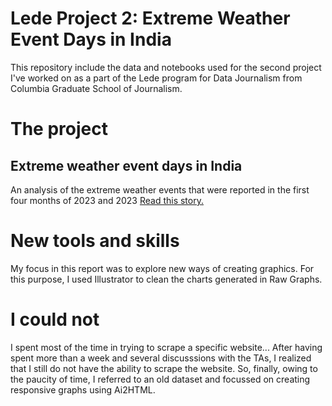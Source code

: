 # Lede Project 2: Extreme Weather Event Days in India

This repository include the data and notebooks used for the second project I've worked on as a part of the Lede program for Data Journalism from Columbia Graduate School of Journalism.

# The project
## Extreme weather event days in India
An analysis of the extreme weather events that were reported in the first four months of 2023 and 2023
[Read this story.](https://rajitsengupta.github.io/extreme_weather_events_India/)


# New tools and skills

My focus in this report was to explore new ways of creating graphics. For this purpose, I used Illustrator to clean the  charts generated in Raw Graphs.

# I could not

I spent most of the time in trying to scrape a specific website... After having spent more than a week and several discusssions with the TAs, I realized that I still do not have the ability to scrape the website. So, finally, owing to the paucity of time, I referred to an old dataset and focussed on creating responsive graphs using Ai2HTML.

